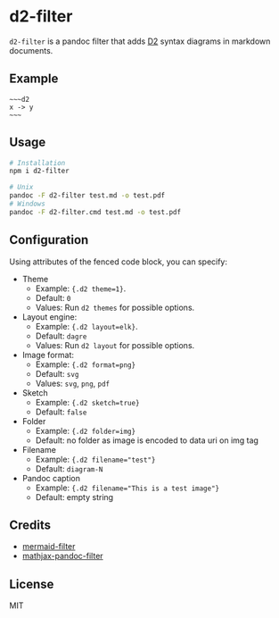 # d2-filter

`d2-filter` is a pandoc filter that adds [D2](https://d2lang.com) syntax
diagrams in markdown documents.

## Example

```
~~~d2
x -> y
~~~
```

## Usage 

```bash
# Installation
npm i d2-filter

# Unix
pandoc -F d2-filter test.md -o test.pdf
# Windows
pandoc -F d2-filter.cmd test.md -o test.pdf
```

## Configuration

Using attributes of the fenced code block, you can specify:

- Theme
    - Example: `{.d2 theme=1}`.
    - Default: `0`
    - Values: Run `d2 themes` for possible options.
- Layout engine: 
    - Example: `{.d2 layout=elk}`.
    - Default: `dagre`
    - Values: Run `d2 layout` for possible options.
- Image format:
    - Example: `{.d2 format=png}`
    - Default: `svg`
    - Values: `svg`, `png`, `pdf`
- Sketch
    - Example: `{.d2 sketch=true}`
    - Default: `false`
- Folder
    - Example: `{.d2 folder=img}`
    - Default: no folder as image is encoded to data uri on img tag
- Filename
    - Example: `{.d2 filename="test"}`
    - Default: `diagram-N`
- Pandoc caption
    - Example: `{.d2 filename="This is a test image"}`
    - Default: empty string

## Credits

- [mermaid-filter](https://github.com/raghur/mermaid-filter)
- [mathjax-pandoc-filter](https://github.com/raghur/mermaid-filter)

## License

MIT
